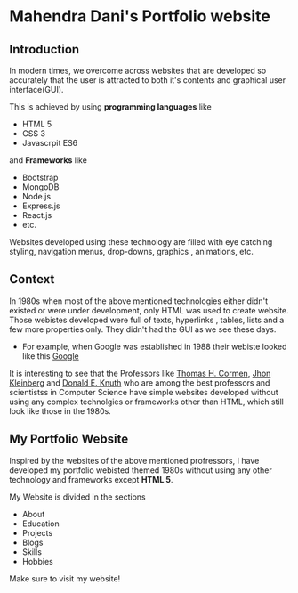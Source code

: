 # Mahendra Dani's Portfolio website

## Introduction
In modern times, we overcome across websites that are developed so accurately that the user is attracted to both it's contents and graphical user interface(GUI). 

This is achieved by using __programming languages__ like
- HTML 5
- CSS 3
- Javascrpit ES6

and __Frameworks__ like
- Bootstrap
- MongoDB
- Node.js
- Express.js
- React.js
- etc.

Websites developed using these technology are filled with eye catching styling, navigation menus, drop-downs, graphics , animations, etc.

## Context
In 1980s when most of the above mentioned technologies either didn't existed or were under development, only HTML was used to create website. Those webistes developed were full of texts, hyperlinks , tables, lists and a few more properties only. They didn't had the GUI as we see these days. 

- For example, when Google was established in 1988 their webiste looked like this [Google](https://elgoog.im/google1998/)

It is interesting to see that the Professors like [Thomas H. Cormen](https://www.cs.dartmouth.edu/~thc/), [Jhon Kleinberg](https://www.cs.cornell.edu/home/kleinber/) and [Donald E. Knuth](https://www-cs-faculty.stanford.edu/~knuth/) who are among the best professors and scientistss in Computer Science have simple websites developed without using any complex technolgies or frameworks other than HTML, which still look like those in the 1980s.

## My Portfolio Website
Inspired by the websites of the above mentioned profressors, I have developed my portfolio webisted themed 1980s without using any other technology and frameworks except __HTML 5__.

My Website is divided in the sections
- About
- Education
- Projects
- Blogs
- Skills
- Hobbies

Make sure to visit my website!